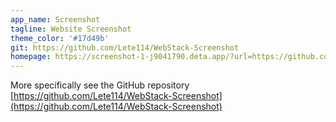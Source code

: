 ```yaml
---
app_name: Screenshot
tagline: Website Screenshot
theme_color: '#17d49b'
git: https://github.com/Lete114/WebStack-Screenshot
homepage: https://screenshot-1-j9041790.deta.app/?url=https://github.com/Lete114/WebStack-Screenshot
---
```


More specifically see the GitHub repository [https://github.com/Lete114/WebStack-Screenshot](https://github.com/Lete114/WebStack-Screenshot)